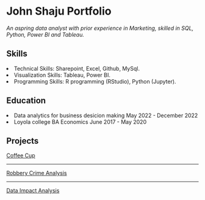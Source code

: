 # John Shaju Portfolio
  *An aspring data analyst with prior experience in Marketing, skilled in SQL, Python, Power BI and Tableau.*
 
## Skills
<li> Technical Skills: Sharepoint, Excel, Github, MySql. </li>
<li> Visualization Skills: Tableau, Power BI. </li>
<li> Programming Skills: R programming (RStudio), Python (Jupyter). </li>
 
## Education
<li> Data analytics for business desicion making May 2022 - December 2022 </li>
<li> Loyola college BA Economics  June 2017 - May 2020 </li>

## Projects

[Coffee Cup](https://public.tableau.com/app/profile/john.shaju/viz/CoffeeCupDataAnalysis/Dashboard1?publish=yes)
<hr />

[Robbery Crime Analysis](https://github.com/johnshaju99/Robbery-Crime-Analysis) 
<hr />

[Data Impact Analysis](https://github.com/johnshaju99/Data-Impact-Analysis) 





